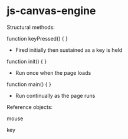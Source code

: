 # js-canvas-engine


Structural methods:


function keyPressed() { }
- Fired initially then sustained as a key is held

function init() { }
- Run once when the page loads

function main() { }
- Run continually as the page runs

Reference objects:

mouse

key
